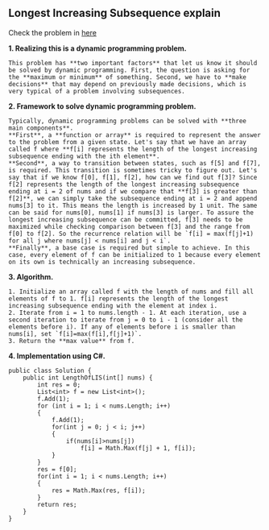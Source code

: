 ## Longest Increasing Subsequence explain
Check the problem in [here](https://leetcode.com/problems/longest-increasing-subsequence/)

**1. Realizing this is a dynamic programming problem.**

    This problem has **two important factors** that let us know it should be solved by dynamic programming. First, the question is asking for the **maximum or minimum** of something. Second, we have to **make decisions** that may depend on previously made decisions, which is very typical of a problem involving subsequences.

**2. Framework to solve dynamic programming problem.**

    Typically, dynamic programming problems can be solved with **three main components**.
    **First**, a **function or array** is required to represent the answer to the problem from a given state. Let's say that we have an array called f where **f[i] represents the length of the longest increasing subsequence ending with the ith element**.
    **Second**, a way to transition between states, such as f[5] and f[7], is required. This transition is sometimes tricky to figure out. Let's say that if we know f[0], f[1], f[2], how can we find out f[3]? Since f[2] represents the length of the longest increasing subsequence ending at i = 2 of nums and if we compare that **f[3] is greater than f[2]**, we can simply take the subsequence ending at i = 2 and append nums[3] to it. This means the length is increased by 1 unit. The same can be said for nums[0], nums[1] if nums[3] is larger. To assure the longest increasing subsequence can be committed, f[3] needs to be maximized while checking comparison between f[3] and the range from f[0] to f[2]. So the recurrence relation will be `f[i] = max(f[j]+1) for all j where nums[j] < nums[i] and j < i`.
    **Finally**, a base case is required but simple to achieve. In this case, every element of f can be initialized to 1 because every element on its own is technically an increasing subsequence.

**3. Algorithm.**

    1. Initialize an array called f with the length of nums and fill all elements of f to 1. f[i] represents the length of the longest increasing subsequence ending with the element at index i.
    2. Iterate from i = 1 to nums.length - 1. At each iteration, use a second iteration to iterate from j = 0 to i - 1 (consider all the elements before i). If any of elements before i is smaller than nums[i], set `f[i]=max(f[i],f[j]+1)`.  
    3. Return the **max value** from f.

**4. Implementation using C#.**

```
public class Solution {
    public int LengthOfLIS(int[] nums) {
        int res = 0;
        List<int> f = new List<int>();
        f.Add(1);
        for (int i = 1; i < nums.Length; i++)
        {
            f.Add(1);
            for(int j = 0; j < i; j++)
            {
                if(nums[i]>nums[j])
                    f[i] = Math.Max(f[j] + 1, f[i]);
            }
        }
        res = f[0];
        for(int i = 1; i < nums.Length; i++)
        {
            res = Math.Max(res, f[i]);
        }
        return res;
    }
}
```